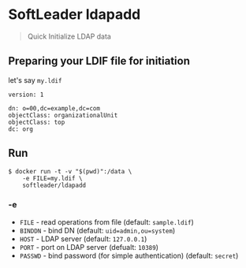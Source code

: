 # SoftLeader ldapadd

>  Quick Initialize LDAP data

## Preparing your LDIF file for initiation 

let's say `my.ldif`

```ld
version: 1

dn: o=00,dc=example,dc=com
objectClass: organizationalUnit
objectClass: top
dc: org
```

## Run

```shell
$ docker run -t -v "$(pwd)":/data \
    -e FILE=my.ldif \
    softleader/ldapadd
```

### -e

- `FILE` - read operations from file (default: `sample.ldif`)
- `BINDDN` - bind DN (default: `uid=admin,ou=system`)
- `HOST` - LDAP server (default: `127.0.0.1`)
- `PORT` - port on LDAP server (defualt: `10389`)
- `PASSWD` - bind password (for simple authentication) (default: `secret`)
